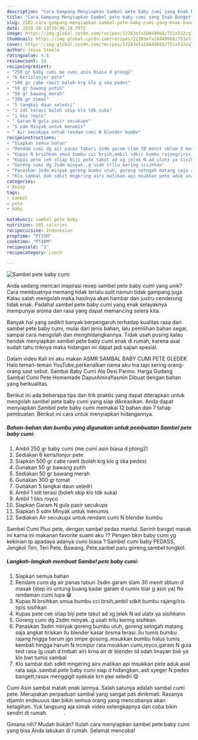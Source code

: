 ```yaml
---
description: "Cara Gampang Menyiapkan Sambel pete baby cumi yang Enak Banget"
title: "Cara Gampang Menyiapkan Sambel pete baby cumi yang Enak Banget"
slug: 2502-cara-gampang-menyiapkan-sambel-pete-baby-cumi-yang-enak-banget
date: 2020-10-13T19:46:18.397Z
image: https://img-global.cpcdn.com/recipes/22283efa10449668/751x532cq70/sambel-pete-baby-cumi-foto-resep-utama.jpg
thumbnail: https://img-global.cpcdn.com/recipes/22283efa10449668/751x532cq70/sambel-pete-baby-cumi-foto-resep-utama.jpg
cover: https://img-global.cpcdn.com/recipes/22283efa10449668/751x532cq70/sambel-pete-baby-cumi-foto-resep-utama.jpg
author: Jesus Steele
ratingvalue: 4.6
reviewcount: 14
recipeingredient:
- "250 gr baby cumi me cumi asin biasa d ptong2"
- "6 kerislonjor pete"
- "500 gr cabe rawit boleh krg klo g ska pedes"
- "50 gr bawang putih"
- "50 gr bawang merah"
- "300 gr tomat"
- "5 tangkai daun seledri"
- "1 sdt terasi boleh skip klo tdk suka"
- "1 bks royco"
- " Garam N gula pasir secukupx"
- "5 sdm Minyak untuk menumis"
- " Air secukupx untuk rendam cumi N blender bumbu"
recipeinstructions:
- "Siapkan semua bahan"
- "Rendam cumi dg air panas taburi 2sdm garam slam 30 menit sblum d masak (step ini untung buang kadar garam d cumix biar g asin ya) fto rendaman cumi lupa 😁"
- "Kupas N brsihkan smua bumbu cci brsih,ambil sdkit bumbu rajang/iris tipis sisihkan"
- "Kupas pete cek stiap biji pete takut ad xg jelek N ad ulatx ya sisihkann"
- "Goreng cumi dg 2sdm minyak..g usah trllu kering sisihkan"
- "Panaskan 3sdm minyak goreng bumbu utuh, goreng setngah matang saja angkat tiriskan llu blender kasar brsma terasi..llu tumis bumbu rajang hngga harum jgn smpe gosong..msukkan bumbu halus tumis kembali hingga harum N trcmpur rata msukkan cumi,royco,garam N gula test rasa (g usah d tmbah air) krna air dr blender td sdah lmayan bxk ya klo bwt tumis sambal"
- "Klo sambal dah sdkit mngering airx matikan api msukkan pete aduk asal rata saja..sambal.pete baby cumi siap d hidangkan..asli syeger N pedes bangett,rasax menggigit syekale krn pke seledri 😋"
categories:
- Resep
tags:
- sambel
- pete
- baby

katakunci: sambel pete baby 
nutrition: 101 calories
recipecuisine: Indonesian
preptime: "PT35M"
cooktime: "PT40M"
recipeyield: "3"
recipecategory: Lunch

---
```



![Sambel pete baby cumi](https://img-global.cpcdn.com/recipes/22283efa10449668/751x532cq70/sambel-pete-baby-cumi-foto-resep-utama.jpg)

Anda sedang mencari inspirasi resep sambel pete baby cumi yang unik? Cara membuatnya memang tidak terlalu sulit namun tidak gampang juga. Kalau salah mengolah maka hasilnya akan hambar dan justru cenderung tidak enak. Padahal sambel pete baby cumi yang enak selayaknya mempunyai aroma dan rasa yang dapat memancing selera kita.

Banyak hal yang sedikit banyak berpengaruh terhadap kualitas rasa dari sambel pete baby cumi, mulai dari jenis bahan, lalu pemilihan bahan segar, sampai cara mengolah dan menghidangkannya. Tidak usah pusing kalau hendak menyiapkan sambel pete baby cumi enak di rumah, karena asal sudah tahu triknya maka hidangan ini dapat jadi sajian spesial.

Dalam video Kali ini aku makan ASMR SAMBAL BABY CUMI PETE GLEDEK Halo teman-teman YouTube,perkenalkan nama aku Ina tapi sering orang-orang saat sebut. Sambal Baby Cumi Ala Desi Parmo. Harga Gudang Sambal Cumi Pete Homemade DapurAmiraYasmin Dibuat dengan bahan yang berkualitas.


Berikut ini ada beberapa tips dan trik praktis yang dapat diterapkan untuk mengolah sambel pete baby cumi yang siap dikreasikan. Anda dapat menyiapkan Sambel pete baby cumi memakai 12 bahan dan 7 tahap pembuatan. Berikut ini cara untuk menyiapkan hidangannya.

<!--inarticleads1-->

##### Bahan-bahan dan bumbu yang digunakan untuk pembuatan Sambel pete baby cumi:

1. Ambil 250 gr baby cumi (me cumi asin biasa d ptong2)
1. Sediakan 6 keris/lonjor pete
1. Siapkan 500 gr cabe rawit (boleh krg klo g ska pedes)
1. Gunakan 50 gr bawang putih
1. Sediakan 50 gr bawang merah
1. Gunakan 300 gr tomat
1. Gunakan 5 tangkai daun seledri
1. Ambil 1 sdt terasi (boleh skip klo tdk suka)
1. Ambil 1 bks royco
1. Siapkan  Garam N gula pasir secukupx
1. Siapkan 5 sdm Minyak untuk menumis
1. Sediakan  Air secukupx untuk rendam cumi N blender bumbu


Sambel Cumi Plus pete, dengan sambel pedas mantul. Serinh banget masak ini karna ini makanan favorite suami aku ?? Pengen bkin baby cumi yg kekinian tp apadaya adanya cumi biasa ? Sambel cumi baby PEDASS, Jengkol Teri, Teri Pete, Bawang, Pete,sanbel paru goreng,sambel tongkol. 

<!--inarticleads2-->

##### Langkah-langkah membuat Sambel pete baby cumi:

1. Siapkan semua bahan
1. Rendam cumi dg air panas taburi 2sdm garam slam 30 menit sblum d masak (step ini untung buang kadar garam d cumix biar g asin ya) fto rendaman cumi lupa 😁
1. Kupas N brsihkan smua bumbu cci brsih,ambil sdkit bumbu rajang/iris tipis sisihkan
1. Kupas pete cek stiap biji pete takut ad xg jelek N ad ulatx ya sisihkann
1. Goreng cumi dg 2sdm minyak..g usah trllu kering sisihkan
1. Panaskan 3sdm minyak goreng bumbu utuh, goreng setngah matang saja angkat tiriskan llu blender kasar brsma terasi..llu tumis bumbu rajang hngga harum jgn smpe gosong..msukkan bumbu halus tumis kembali hingga harum N trcmpur rata msukkan cumi,royco,garam N gula test rasa (g usah d tmbah air) krna air dr blender td sdah lmayan bxk ya klo bwt tumis sambal
1. Klo sambal dah sdkit mngering airx matikan api msukkan pete aduk asal rata saja..sambal.pete baby cumi siap d hidangkan..asli syeger N pedes bangett,rasax menggigit syekale krn pke seledri 😋


Cumi Asin sambal matah enak lainnya. Salah satunya adalah sambal cumi pete. Merupakan perpaduan sambal yang sangat pas dinikmati. Rasanya dijamin endeuuus dan bikin semua orang yang mencobanya akan ketagihan. Yuk langsung aja simak video selengkapnya dan coba bikin sendiri di rumah. ⠀⠀⠀⠀. 

Gimana nih? Mudah bukan? Itulah cara menyiapkan sambel pete baby cumi yang bisa Anda lakukan di rumah. Selamat mencoba!
